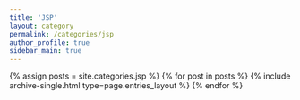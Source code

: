 ```yaml
---
title: 'JSP'
layout: category
permalink: /categories/jsp
author_profile: true
sidebar_main: true
---
```

{% assign posts = site.categories.jsp %}
{% for post in posts %} {% include archive-single.html type=page.entries_layout %} {% endfor %}